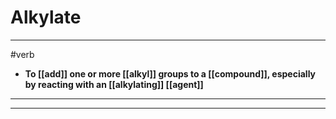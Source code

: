 # Alkylate
---
#verb
- **To [[add]] one or more [[alkyl]] groups to a [[compound]], especially by reacting with an [[alkylating]] [[agent]]**
---
---
